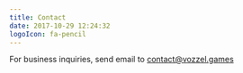 ```yaml
---
title: Contact
date: 2017-10-29 12:24:32
logoIcon: fa-pencil
---
```


For business inquiries, send email to <a href="mailto:contact@vozzel.games" target="_blank">contact@vozzel.games</a>
